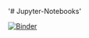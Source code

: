 '# Jupyter-Notebooks' 

[![Binder](https://mybinder.org/badge_logo.svg)](https://mybinder.org/v2/gh/kjwinston52/Jupyter-Notebooks/master)
